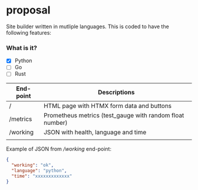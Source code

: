 # proposal

Site builder written in mutliple languages. This is coded to have the following features:

### What is it?

- [x] Python
- [ ] Go
- [ ] Rust

| End-point | Descriptions                                             |
| --------- | -------------------------------------------------------- |
| /         | HTML page with HTMX form data and buttons                |
| /metrics  | Prometheus metrics (test_gauge with random float number) |
| /working  | JSON with health, language and time                      |
|           |                                                          |

Example of JSON from _/working_ end-point:

```json
{
  "working": "ok",
  "language": "python",
  "time": "xxxxxxxxxxxxx"
}
```
